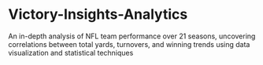 # Victory-Insights-Analytics
An in-depth analysis of NFL team performance over 21 seasons, uncovering correlations between total yards, turnovers, and winning trends using data visualization and statistical techniques

